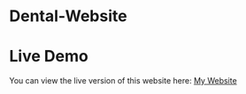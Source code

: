 # Dental-Website
# Live Demo
You can view the live version of this website here: [My Website](https://mohit-semwal.github.io/Dental-website/)
